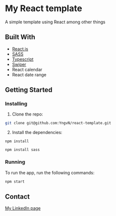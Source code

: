 # My React template

A simple template using React among other things



## Built With


- [React.js](https://reactjs.org/)
- [SASS](https://sass-lang.com/)
- [Typescript](https://www.typescriptlang.org/)
- [Swiper](https://www.typescriptlang.org/)
- React calendar
- React date range



## Getting Started

### Installing


1. Clone the repo:

```bash
git clone git@github.com:YngvN/react-template.git
```

2. Install the dependencies:

```
npm install

npm install sass
```

### Running


To run the app, run the following commands:

```bash
npm start
```


## Contact

[My LinkedIn page](https://www.linkedin.com/in/yngve-nyk%C3%A5s-363b28bb/)